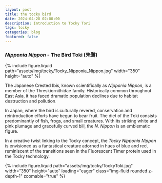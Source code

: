```yaml
---
layout: post
title: the tocky bird
date: 2024-04-28 02:00:00
description: Introduction to Tocky Tori
tags: tocky
categories: blog
featured: false
---
```



### _Nipponia Nippon_ - The Bird Toki (朱鷺)

<div class="row mt-3">
     <div class="col-sm mt-3 mt-md-0">
        {% include figure.liquid path="assets/img/tocky/Tocky_Nipponia_Nippon.jpg" width="350" height="auto" %}
    </div>
</div>


The Japanese Crested Ibis, known scientifically as _Nipponia Nippon_, is a member of the Threskiornithidae family. Historically common throughout East Asia, it has faced dramatic population declines due to habitat destruction and pollution. 

In Japan, where the bird is culturally revered, conservation and reintroduction efforts have begun to bear fruit. The diet of the Toki consists predominantly of fish, frogs, and small creatures. With its striking white and pink plumage and gracefully curved bill, the _N. Nippon_ is an emblematic figure. 

In a creative twist linking to the Tocky concept, the _Tocky Nipponia Nippon_ is envisioned as a fantastical creature adorned in hues of blue and red, reminiscent of the transitions seen in the Fluorescent Timer protein used in the Tocky technology.

<div class="row mt-3">
     <div class="col-sm mt-3 mt-md-0">
        {% include figure.liquid path="assets/img/tocky/TockyToki.jpg" width="350" height="auto" loading="eager" class="img-fluid rounded z-depth-1" zoomable="true" %}
    </div>
</div>

